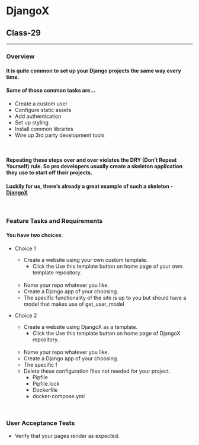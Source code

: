 # DjangoX

## Class-29

---

### Overview

#### It is quite common to set up your Django projects the same way every time.

#### Some of those common tasks are…
- Create a custom user
- Configure static assets
- Add authentication
- Set up styling
- Install common libraries
- Wire up 3rd party development tools

<br>

#### Repeating these steps over and over violates the DRY (Don’t Repeat Yourself) rule. So pro developers usually create a skeleton application they use to start off their projects.

#### Luckily for us, there’s already a great example of such a skeleton - [DjangoX](https://github.com/wsvincent/djangox)

<br>

### Feature Tasks and Requirements
#### You have two choices:

- Choice 1
    - Create a website using your own custom template.
        - Click the Use this template button on home page of your own template repository.

    <br>

    - Name your repo whatever you like.
    - Create a Django app of your choosing.
    - The specific functionality of the site is up to you but should have a model that makes use of get_user_model

- Choice 2
    - Create a website using DjangoX as a template.
        - Click the Use this template button on home page of DjangoX repository.

    <br>

    - Name your repo whatever you like.
    - Create a Django app of your choosing.
    - The specific f
    - Delete these configuration files not needed for your project.
        - Pipfile
        - Pipfile.lock
        - Dockerfile
        - docker-compose.yml

<br>

### User Acceptance Tests
- Verify that your pages render as expected.
